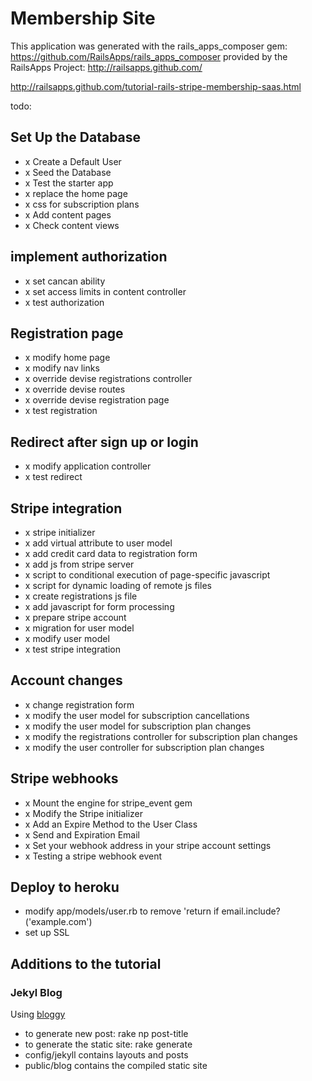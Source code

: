 Membership Site
========================

This application was generated with the rails_apps_composer gem:
https://github.com/RailsApps/rails_apps_composer
provided by the RailsApps Project:
http://railsapps.github.com/



http://railsapps.github.com/tutorial-rails-stripe-membership-saas.html




todo:

## Set Up the Database

- x Create a Default User
- x Seed the Database
- x Test the starter app
- x replace the home page
- x css for subscription plans
- x Add content pages
- x Check content views

## implement authorization

- x set cancan ability
- x set access limits in content controller
- x test authorization

## Registration page

- x modify home page
- x modify nav links
- x override devise registrations controller
- x override devise routes
- x override devise registration page
- x test registration

## Redirect after sign up or login

- x modify application controller
- x test redirect

## Stripe integration

- x stripe initializer
- x add virtual attribute to user model
- x add credit card data to registration form
- x add js from stripe server
- x script to conditional execution of page-specific javascript
- x script for dynamic loading of remote js files
- x create registrations js file
- x add javascript for form processing
- x prepare stripe account
- x migration for user model
- x modify user model
- x test stripe integration


## Account changes

- x change registration form
- x modify the user model for subscription cancellations
- x modify the user model for subscription plan changes
- x modify the registrations controller for subscription plan changes
- x modify the user controller for subscription plan changes

## Stripe webhooks

- x Mount the engine for stripe_event gem
- x Modify the Stripe initializer
- x Add an Expire Method to the User Class
- x Send and Expiration Email
- x Set your webhook address in your stripe account settings
- x Testing a stripe webhook event

## Deploy to heroku

- modify app/models/user.rb to remove 'return if email.include?('example.com')
- set up SSL

## Additions to the tutorial
### Jekyl Blog
Using [bloggy](https://github.com/zbruhnke/bloggy)

- to generate new post:  rake np post-title 
- to generate the static site: rake generate
- config/jekyll contains layouts and posts
- public/blog contains the compiled static site

